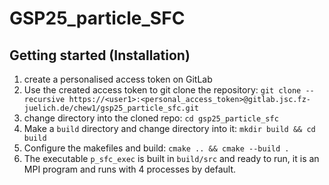 # GSP25_particle_SFC



## Getting started (Installation)

1. create a personalised access token on GitLab
2. Use the created access token to git clone the repository:
   `git clone --recursive https://<user1>:<personal_access_token>@gitlab.jsc.fz-juelich.de/chew1/gsp25_particle_sfc.git`
3. change directory into the cloned repo:
   `cd gsp25_particle_sfc`
4. Make a `build` directory and change directory into it:
   `mkdir build && cd build`
5. Configure the makefiles and build:
   `cmake .. && cmake --build .`
6. The executable `p_sfc_exec` is built in `build/src` and ready to run, it is an MPI program and runs with 4 processes by default.
